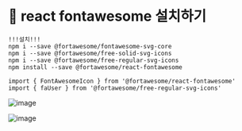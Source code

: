 # 🎀 react fontawesome 설치하기

```
!!!설치!!!
npm i --save @fortawesome/fontawesome-svg-core
npm i --save @fortawesome/free-solid-svg-icons
npm i --save @fortawesome/free-regular-svg-icons
npm install --save @fortawesome/react-fontawesome
```

```
import { FontAwesomeIcon } from '@fortawesome/react-fontawesome'
import { faUser } from '@fortawesome/free-regular-svg-icons'
```
![image](https://github.com/aeiouzz/react/assets/145514483/646c4ec7-bcc7-4b30-8acb-052019ff7384)

![image](https://github.com/aeiouzz/react/assets/145514483/bdae42bc-25c0-4aa0-8c91-903fe5d33c67)

